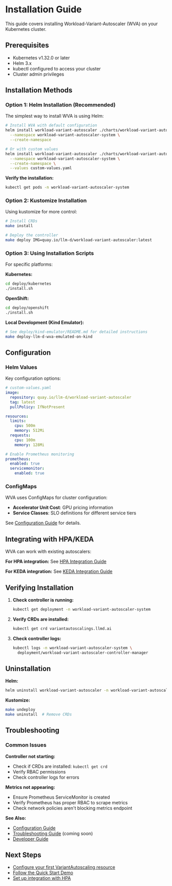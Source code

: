 # Installation Guide

This guide covers installing Workload-Variant-Autoscaler (WVA) on your Kubernetes cluster.

## Prerequisites

- Kubernetes v1.32.0 or later
- Helm 3.x
- kubectl configured to access your cluster
- Cluster admin privileges

## Installation Methods

### Option 1: Helm Installation (Recommended)

The simplest way to install WVA is using Helm:

```bash
# Install WVA with default configuration
helm install workload-variant-autoscaler ./charts/workload-variant-autoscaler \
  --namespace workload-variant-autoscaler-system \
  --create-namespace

# Or with custom values
helm install workload-variant-autoscaler ./charts/workload-variant-autoscaler \
  --namespace workload-variant-autoscaler-system \
  --create-namespace \
  --values custom-values.yaml
```

**Verify the installation:**
```bash
kubectl get pods -n workload-variant-autoscaler-system
```

### Option 2: Kustomize Installation

Using kustomize for more control:

```bash
# Install CRDs
make install

# Deploy the controller
make deploy IMG=quay.io/llm-d/workload-variant-autoscaler:latest
```

### Option 3: Using Installation Scripts

For specific platforms:

**Kubernetes:**
```bash
cd deploy/kubernetes
./install.sh
```

**OpenShift:**
```bash
cd deploy/openshift
./install.sh
```

**Local Development (Kind Emulator):**
```bash
# See deploy/kind-emulator/README.md for detailed instructions
make deploy-llm-d-wva-emulated-on-kind
```

## Configuration

### Helm Values

Key configuration options:

```yaml
# custom-values.yaml
image:
  repository: quay.io/llm-d/workload-variant-autoscaler
  tag: latest
  pullPolicy: IfNotPresent

resources:
  limits:
    cpu: 500m
    memory: 512Mi
  requests:
    cpu: 100m
    memory: 128Mi

# Enable Prometheus monitoring
prometheus:
  enabled: true
  servicemonitor:
    enabled: true
```

### ConfigMaps

WVA uses ConfigMaps for cluster configuration:

- **Accelerator Unit Cost**: GPU pricing information
- **Service Classes**: SLO definitions for different service tiers

See [Configuration Guide](configuration.md) for details.

## Integrating with HPA/KEDA

WVA can work with existing autoscalers:

**For HPA integration:**
See [HPA Integration Guide](../integrations/hpa-integration.md)

**For KEDA integration:**
See [KEDA Integration Guide](../integrations/keda-integration.md)

## Verifying Installation

1. **Check controller is running:**
   ```bash
   kubectl get deployment -n workload-variant-autoscaler-system
   ```

2. **Verify CRDs are installed:**
   ```bash
   kubectl get crd variantautoscalings.llmd.ai
   ```

3. **Check controller logs:**
   ```bash
   kubectl logs -n workload-variant-autoscaler-system \
     deployment/workload-variant-autoscaler-controller-manager
   ```

## Uninstallation

**Helm:**
```bash
helm uninstall workload-variant-autoscaler -n workload-variant-autoscaler-system
```

**Kustomize:**
```bash
make undeploy
make uninstall  # Remove CRDs
```

## Troubleshooting

### Common Issues

**Controller not starting:**
- Check if CRDs are installed: `kubectl get crd`
- Verify RBAC permissions
- Check controller logs for errors

**Metrics not appearing:**
- Ensure Prometheus ServiceMonitor is created
- Verify Prometheus has proper RBAC to scrape metrics
- Check network policies aren't blocking metrics endpoint

**See Also:**
- [Configuration Guide](configuration.md)
- [Troubleshooting Guide](troubleshooting.md) (coming soon)
- [Developer Guide](../developer-guide/development.md)

## Next Steps

- [Configure your first VariantAutoscaling resource](configuration.md)
- [Follow the Quick Start Demo](../tutorials/demo.md)
- [Set up integration with HPA](../integrations/hpa-integration.md)

